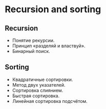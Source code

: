 # Recursion and sorting

## Recursion
- Понятие рекурсии. 
- Принцип «разделяй и властвуй». 
- Бинарный поиск. 

## Sorting
- Квадратичные сортировки. 
- Метод двух указателей.
- Сортировка слиянием. 
- Быстрая сортировка. 
- Линейная сортировка подсчётом.


